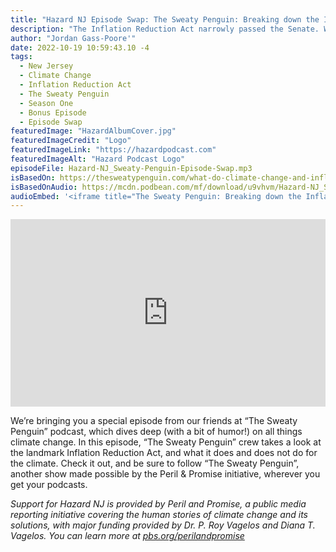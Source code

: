 ```yaml
---
title: "Hazard NJ Episode Swap: The Sweaty Penguin: Breaking down the Inflation Reduction Act"
description: "The Inflation Reduction Act narrowly passed the Senate. What is it, and how does it connect climate change with inflation?"
author: "Jordan Gass-Poore'"
date: 2022-10-19 10:59:43.10 -4
tags:
  - New Jersey
  - Climate Change
  - Inflation Reduction Act
  - The Sweaty Penguin
  - Season One
  - Bonus Episode
  - Episode Swap
featuredImage: "HazardAlbumCover.jpg"
featuredImageCredit: "Logo"
featuredImageLink: "https://hazardpodcast.com"
featuredImageAlt: "Hazard Podcast Logo"
episodeFile: Hazard-NJ_Sweaty-Penguin-Episode-Swap.mp3
isBasedOn: https://thesweatypenguin.com/what-do-climate-change-and-inflation-have-to-do-with-each-other/
isBasedOnAudio: https://mcdn.podbean.com/mf/download/u9vhvm/Hazard-NJ_Sweaty-Penguin-Episode-Swap.mp3
audioEmbed: '<iframe title="The Sweaty Penguin: Breaking down the Inflation Reduction Act" allowtransparency="true" style="border: none; min-width: min(100%, 430px);" scrolling="no" data-name="pb-iframe-player" src="https://www.podbean.com/player-v2/?from=embed&pbad=0&i=ki3mb-12f11f3-pb&square=1&share=1&download=1&fonts=Arial&skin=f6f6f6&font-color=&rtl=0&logo_link=&btn-skin=7&size=300" allowfullscreen="" width="100%" height="300"></iframe>'
---
```


<iframe title="The Sweaty Penguin: Breaking down the Inflation Reduction Act" allowtransparency="true" style="border: none; min-width: min(100%, 430px);" scrolling="no" data-name="pb-iframe-player" src="https://www.podbean.com/player-v2/?from=embed&pbad=0&i=ki3mb-12f11f3-pb&square=1&share=1&download=1&fonts=Arial&skin=f6f6f6&font-color=&rtl=0&logo_link=&btn-skin=7&size=300" allowfullscreen="" width="100%" height="300"></iframe>

We’re bringing you a special episode from our friends at “The Sweaty Penguin” podcast, which dives deep (with a bit of humor!) on all things climate change. In this episode, “The Sweaty Penguin” crew takes a look at the landmark Inflation Reduction Act, and what it does and does not do for the climate. Check it out, and be sure to follow “The Sweaty Penguin”, another show made possible by the Peril & Promise initiative, wherever you get your podcasts.

<em>Support for Hazard NJ is provided by Peril and Promise, a public media reporting initiative covering the human stories of climate change and its solutions, with major funding provided by Dr. P. Roy Vagelos and Diana T. Vagelos. You can learn more at [pbs.org/perilandpromise](https://pbs.org/perilandpromise)</em>

